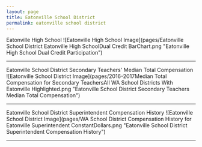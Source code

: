 ```yaml
---
layout: page
title: Eatonville School District
permalink: eatonville school district
---
```



Eatonville High School
![Eatonville High School Image](pages/Eatonville School District Eatonville High SchoolDual Credit BarChart.png "Eatonville High School Dual Credit Participation")

___

Eatonville School District Secondary Teachers' Median Total Compensation
![Eatonville School District Image](pages/2016-2017Median Total Compensation for Secondary TeachersAll WA School Districts With Eatonville Highlighted.png "Eatonville School District Secondary Teachers Median Total Compensation")

___

Eatonville School District Superintendent Compensation History
![Eatonville School District Image](pages/WA School District Compensation History for Eatonville Superintendent ConstantDollars.png "Eatonville School District Superintendent Compensation History")

___

